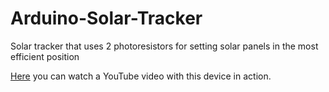 # Arduino-Solar-Tracker
Solar tracker that uses 2 photoresistors for setting solar panels in the most efficient position

[Here](https://www.youtube.com/watch?v=EYbTZR7a2g0) you can watch a YouTube video with this device in action.

